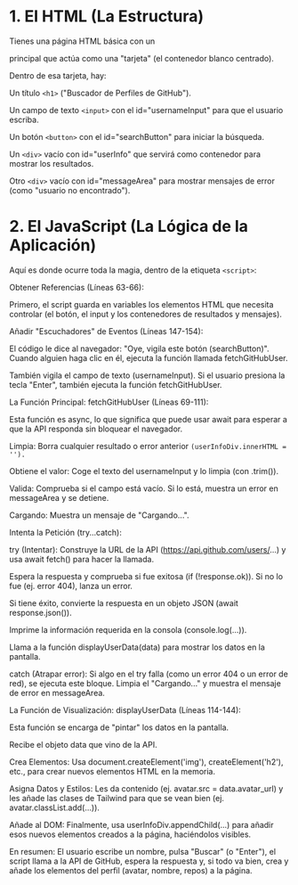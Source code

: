 # 1. El HTML (La Estructura)
Tienes una página HTML básica con un <div> principal que actúa como una "tarjeta" (el contenedor blanco centrado).

Dentro de esa tarjeta, hay:

Un título `<h1>` ("Buscador de Perfiles de GitHub").


Un campo de texto `<input>` con el id="usernameInput" para que el usuario escriba.


Un botón `<button>` con el id="searchButton" para iniciar la búsqueda.


Un `<div>` vacío con id="userInfo" que servirá como contenedor para mostrar los resultados.

Otro `<div>` vacío con id="messageArea" para mostrar mensajes de error (como "usuario no encontrado").


# 2. El JavaScript (La Lógica de la Aplicación)

Aquí es donde ocurre toda la magia, dentro de la etiqueta `<script>`:

Obtener Referencias (Líneas 63-66):

Primero, el script guarda en variables los elementos HTML que necesita controlar (el botón, el input y los contenedores de resultados y mensajes).

Añadir "Escuchadores" de Eventos (Líneas 147-154):

El código le dice al navegador: "Oye, vigila este botón (searchButton)". Cuando alguien haga clic en él, ejecuta la función llamada fetchGitHubUser.

También vigila el campo de texto (usernameInput). Si el usuario presiona la tecla "Enter", también ejecuta la función fetchGitHubUser.

La Función Principal: fetchGitHubUser (Líneas 69-111):


Esta función es async, lo que significa que puede usar await para esperar a que la API responda sin bloquear el navegador.

Limpia: Borra cualquier resultado o error anterior `(userInfoDiv.innerHTML = '').`

Obtiene el valor: Coge el texto del usernameInput y lo limpia (con .trim()).

Valida: Comprueba si el campo está vacío. Si lo está, muestra un error en messageArea y se detiene.

Cargando: Muestra un mensaje de "Cargando...".

Intenta la Petición (try...catch):

try (Intentar): Construye la URL de la API (https://api.github.com/users/...) y usa await fetch() para hacer la llamada.

Espera la respuesta y comprueba si fue exitosa (if (!response.ok)). Si no lo fue (ej. error 404), lanza un error.


Si tiene éxito, convierte la respuesta en un objeto JSON (await response.json()).

Imprime la información requerida en la consola (console.log(...)).

Llama a la función displayUserData(data) para mostrar los datos en la pantalla.

catch (Atrapar error): Si algo en el try falla (como un error 404 o un error de red), se ejecuta este bloque. Limpia el "Cargando..." y muestra el mensaje de error en messageArea.


La Función de Visualización: displayUserData (Líneas 114-144):

Esta función se encarga de "pintar" los datos en la pantalla.

Recibe el objeto data que vino de la API.

Crea Elementos: Usa document.createElement('img'), createElement('h2'), etc., para crear nuevos elementos HTML en la memoria.

Asigna Datos y Estilos: Les da contenido (ej. avatar.src = data.avatar_url) y les añade las clases de Tailwind para que se vean bien (ej. avatar.classList.add(...)).

Añade al DOM: Finalmente, usa userInfoDiv.appendChild(...) para añadir esos nuevos elementos creados a la página, haciéndolos visibles.

En resumen: El usuario escribe un nombre, pulsa "Buscar" (o "Enter"), el script llama a la API de GitHub, espera la respuesta y, si todo va bien, crea y añade los elementos del perfil (avatar, nombre, repos) a la página.